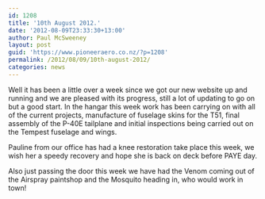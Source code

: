 ```yaml
---
id: 1208
title: '10th August 2012.'
date: '2012-08-09T23:33:30+13:00'
author: Paul McSweeney
layout: post
guid: 'https://www.pioneeraero.co.nz/?p=1208'
permalink: /2012/08/09/10th-august-2012/
categories: news
---
```


Well it has been a little over a week since we got our new website up and running and we are pleased with its progress, still a lot of updating to go on but a good start. In the hangar this week work has been carrying on with all of the current projects, manufacture of fuselage skins for the T51, final assembly of the P-40E tailplane and initial inspections being carried out on the Tempest fuselage and wings.

Pauline from our office has had a knee restoration take place this week, we wish her a speedy recovery and hope she is back on deck before PAYE day.

Also just passing the door this week we have had the Venom coming out of the Airspray paintshop and the Mosquito heading in, who would work in town!
